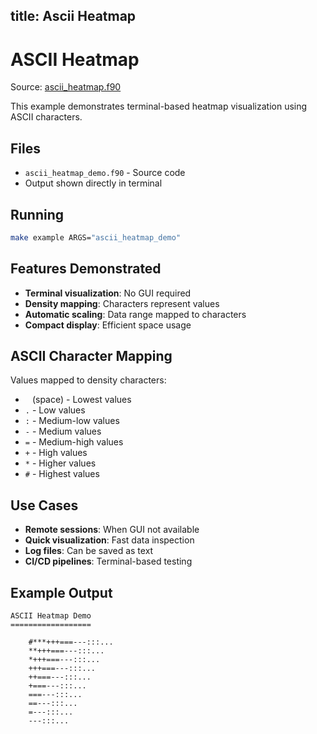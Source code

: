 title: Ascii Heatmap
---

# ASCII Heatmap

Source: [ascii_heatmap.f90](../../sourcefile/ascii_heatmap.f90.html)

This example demonstrates terminal-based heatmap visualization using ASCII characters.

## Files

- `ascii_heatmap_demo.f90` - Source code
- Output shown directly in terminal

## Running

```bash
make example ARGS="ascii_heatmap_demo"
```

## Features Demonstrated

- **Terminal visualization**: No GUI required
- **Density mapping**: Characters represent values
- **Automatic scaling**: Data range mapped to characters
- **Compact display**: Efficient space usage

## ASCII Character Mapping

Values mapped to density characters:
- ` ` (space) - Lowest values
- `.` - Low values
- `:` - Medium-low values
- `-` - Medium values
- `=` - Medium-high values
- `+` - High values
- `*` - Higher values
- `#` - Highest values

## Use Cases

- **Remote sessions**: When GUI not available
- **Quick visualization**: Fast data inspection
- **Log files**: Can be saved as text
- **CI/CD pipelines**: Terminal-based testing

## Example Output

```
ASCII Heatmap Demo
==================

    #***+++===---:::...
    **+++===---:::...
    *+++===---:::...
    +++===---:::...
    ++===---:::...
    +===---:::...
    ===---:::...
    ==---:::...
    =---:::...
    ---:::...
```
